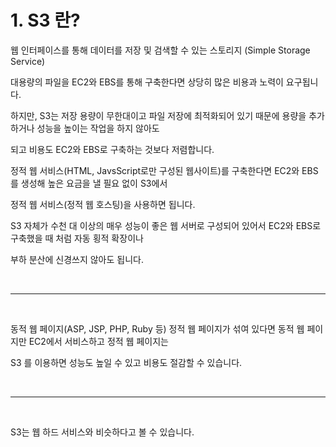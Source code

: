# 1. S3 란?

웹 인터페이스를 통해 데이터를 저장 및 검색할 수 있는 스토리지 (Simple Storage Service)

대용량의 파일을 EC2와 EBS를 통해 구축한다면 상당히 많은 비용과 노력이 요구됩니다.

하지만, S3는 저장 용량이 무한대이고 파일 저장에 최적화되어 있기 때문에 용량을 추가하거나 성능을 높이는 작업을 하지 않아도

되고 비용도 EC2와 EBS로 구축하는 것보다 저렴합니다.

정적 웹 서비스(HTML, JavsScript로만 구성된 웹사이트)를 구축한다면 EC2와 EBS를 생성해 높은 요금을 낼 필요 없이 S3에서

정적 웹 서비스(정적 웹 호스팅)을 사용하면 됩니다.

S3 자체가 수천 대 이상의 매우 성능이 좋은 웹 서버로 구성되어 있어서 EC2와 EBS로 구축했을 때 처럼 자동 횡적 확장이나

부하 분산에 신경쓰지 않아도 됩니다.

<br />

---

<br />

동적 웹 페이지(ASP, JSP, PHP, Ruby 등) 정적 웹 페이지가 섞여 있다면 동적 웹 페이지만 EC2에서 서비스하고 정적 웹 페이지는

S3 를 이용하면 성능도 높일 수 있고 비용도 절감할 수 있습니다.

<br />

---

<br />

S3는 웹 하드 서비스와 비슷하다고 볼 수 있습니다.
